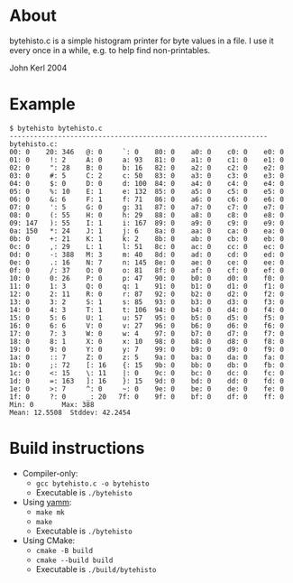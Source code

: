 # About
bytehisto.c is a simple histogram printer for byte values in a file.
I use it every once in a while, e.g. to help find non-printables.

John Kerl
2004

# Example

```
$ bytehisto bytehisto.c
----------------------------------------------------------------
bytehisto.c:
00: 0    20: 346   @: 0     `: 0    80: 0    a0: 0    c0: 0    e0: 0     
01: 0     !: 2     A: 0     a: 93   81: 0    a1: 0    c1: 0    e1: 0     
02: 0     ": 28    B: 0     b: 16   82: 0    a2: 0    c2: 0    e2: 0     
03: 0     #: 5     C: 2     c: 50   83: 0    a3: 0    c3: 0    e3: 0     
04: 0     $: 0     D: 0     d: 100  84: 0    a4: 0    c4: 0    e4: 0     
05: 0     %: 10    E: 1     e: 132  85: 0    a5: 0    c5: 0    e5: 0     
06: 0     &: 6     F: 1     f: 71   86: 0    a6: 0    c6: 0    e6: 0     
07: 0     ': 5     G: 0     g: 31   87: 0    a7: 0    c7: 0    e7: 0     
08: 0     (: 55    H: 0     h: 29   88: 0    a8: 0    c8: 0    e8: 0     
09: 147   ): 55    I: 1     i: 167  89: 0    a9: 0    c9: 0    e9: 0     
0a: 150   *: 24    J: 1     j: 6    8a: 0    aa: 0    ca: 0    ea: 0     
0b: 0     +: 21    K: 1     k: 2    8b: 0    ab: 0    cb: 0    eb: 0     
0c: 0     ,: 29    L: 1     l: 51   8c: 0    ac: 0    cc: 0    ec: 0     
0d: 0     -: 388   M: 3     m: 40   8d: 0    ad: 0    cd: 0    ed: 0     
0e: 0     .: 16    N: 7     n: 145  8e: 0    ae: 0    ce: 0    ee: 0     
0f: 0     /: 37    O: 0     o: 81   8f: 0    af: 0    cf: 0    ef: 0     
10: 0     0: 26    P: 0     p: 47   90: 0    b0: 0    d0: 0    f0: 0     
11: 0     1: 3     Q: 0     q: 1    91: 0    b1: 0    d1: 0    f1: 0     
12: 0     2: 11    R: 0     r: 87   92: 0    b2: 0    d2: 0    f2: 0     
13: 0     3: 2     S: 1     s: 85   93: 0    b3: 0    d3: 0    f3: 0     
14: 0     4: 3     T: 1     t: 106  94: 0    b4: 0    d4: 0    f4: 0     
15: 0     5: 6     U: 1     u: 57   95: 0    b5: 0    d5: 0    f5: 0     
16: 0     6: 6     V: 0     v: 27   96: 0    b6: 0    d6: 0    f6: 0     
17: 0     7: 3     W: 0     w: 4    97: 0    b7: 0    d7: 0    f7: 0     
18: 0     8: 1     X: 0     x: 10   98: 0    b8: 0    d8: 0    f8: 0     
19: 0     9: 0     Y: 0     y: 7    99: 0    b9: 0    d9: 0    f9: 0     
1a: 0     :: 7     Z: 0     z: 5    9a: 0    ba: 0    da: 0    fa: 0     
1b: 0     ;: 72    [: 16    {: 15   9b: 0    bb: 0    db: 0    fb: 0     
1c: 0     <: 15    \: 11    |: 0    9c: 0    bc: 0    dc: 0    fc: 0     
1d: 0     =: 163   ]: 16    }: 15   9d: 0    bd: 0    dd: 0    fd: 0     
1e: 0     >: 7     ^: 0     ~: 0    9e: 0    be: 0    de: 0    fe: 0     
1f: 0     ?: 0     _: 20   7f: 0    9f: 0    bf: 0    df: 0    ff: 0     
Min: 0       Max: 388   
Mean: 12.5508  Stddev: 42.2454
```

# Build instructions

* Compiler-only:
  * `gcc bytehisto.c -o bytehisto`
  * Executable is `./bytehisto`
* Using [yamm](https://github.com/johnkerl/scripts/blob/main/fundam/yamm):
  * `make mk`
  * `make`
  * Executable is `./bytehisto`
* Using CMake:
  * `cmake -B build`
  * `cmake --build build`
  * Executable is `./build/bytehisto`
